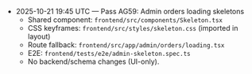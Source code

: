 - 2025-10-21 19:45 UTC — Pass AG59: Admin orders loading skeletons
  - Shared component: `frontend/src/components/Skeleton.tsx`
  - CSS keyframes: `frontend/src/styles/skeleton.css` (imported in layout)
  - Route fallback: `frontend/src/app/admin/orders/loading.tsx`
  - E2E: `frontend/tests/e2e/admin-skeleton.spec.ts`
  - No backend/schema changes (UI-only).
